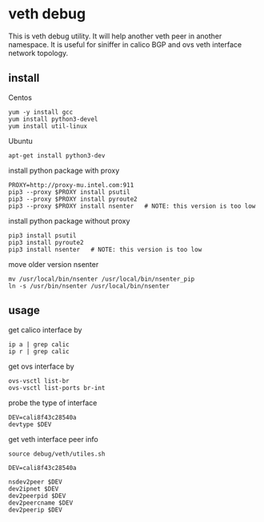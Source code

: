 # veth debug

This is veth debug utility. It will help another veth peer in another namespace.
It is useful for siniffer in calico BGP and ovs veth interface network topology.

## install

Centos

   ```
   yum -y install gcc
   yum install python3-devel
   yum install util-linux
   ```
Ubuntu

   ``` 
   apt-get install python3-dev
   ```

install python package with proxy

   ```
   PROXY=http://proxy-mu.intel.com:911
   pip3 --proxy $PROXY install psutil
   pip3 --proxy $PROXY install pyroute2
   pip3 --proxy $PROXY install nsenter   # NOTE: this version is too low
   ```
install python package without proxy

   ```
   pip3 install psutil
   pip3 install pyroute2
   pip3 install nsenter   # NOTE: this version is too low
   ```

move older version nsenter
   ```
   mv /usr/local/bin/nsenter /usr/local/bin/nsenter_pip
   ln -s /usr/bin/nsenter /usr/local/bin/nsenter
   ```
## usage

get calico interface by

   ```
   ip a | grep calic
   ip r | grep calic
   ```

get ovs interface by

   ```
   ovs-vsctl list-br
   ovs-vsctl list-ports br-int
   ```

probe the type of interface

   ```
   DEV=cali8f43c28540a
   devtype $DEV
   ```

get veth interface peer info

   ```
   source debug/veth/utiles.sh 

   DEV=cali8f43c28540a

   nsdev2peer $DEV
   dev2ipnet $DEV
   dev2peerpid $DEV
   dev2peercname $DEV
   dev2peerip $DEV
   ```
